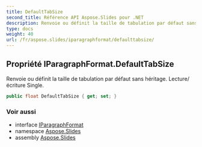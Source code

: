 ```yaml
---
title: DefaultTabSize
second_title: Référence API Aspose.Slides pour .NET
description: Renvoie ou définit la taille de tabulation par défaut sans héritage. Lecture/écriture Single.
type: docs
weight: 40
url: /fr/aspose.slides/iparagraphformat/defaulttabsize/
---
```


## Propriété IParagraphFormat.DefaultTabSize

Renvoie ou définit la taille de tabulation par défaut sans héritage. Lecture/écriture Single.

```csharp
public float DefaultTabSize { get; set; }
```

### Voir aussi

* interface [IParagraphFormat](../../iparagraphformat)
* namespace [Aspose.Slides](../../iparagraphformat)
* assembly [Aspose.Slides](../../../)

<!-- NE PAS ÉDITEZ : généré par xmldocmd pour Aspose.Slides.dll -->